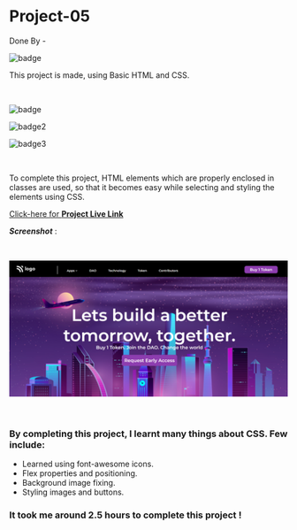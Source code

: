 # Project-05
Done By  -  <br>

![badge](https://img.shields.io/badge/Swathi-Jaishetty-yellow)  

This project is made, using Basic HTML and CSS.
 
 <br>

 

 ![badge](https://img.shields.io/badge/Web--dev-Project-orange)
 <br>
 
 ![badge2](https://img.shields.io/badge/Hitesh--Choudhary-JS%20Bootcamp-green)
 <br>

 ![badge3](https://img.shields.io/badge/HTML-CSS-blue)

 <br>

 To complete this project, HTML elements which are properly enclosed in classes are used, 
so that it becomes easy while selecting and styling the elements using CSS.

 [Click-here for **Project Live Link**](https://htmlcss-project-05.netlify.app/)
 <br>

 **_Screenshot_** :  

<br>

![output](./assets/output.png)

<br>



### By completing this project, I learnt many things about CSS. Few include:

- Learned using font-awesome icons.
- Flex properties and positioning.
- Background image fixing.
- Styling images and buttons.



 ### It took me around 2.5 hours to complete this project ! 